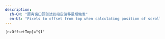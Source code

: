 ```yaml
---
description:
  zh-CN: "距离窗口顶部达到指定偏移量后触发"
  en-US: "Pixels to offset from top when calculating position of scroll"
---
```


```html
[nzOffsetTop]="$1"
```
